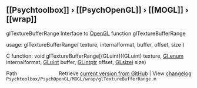## [[Psychtoolbox]] &#8250; [[PsychOpenGL]] &#8250; [[MOGL]] &#8250; [[wrap]]

glTextureBufferRange  Interface to [OpenGL](OpenGL) function glTextureBufferRange  
  
usage:  glTextureBufferRange( texture, internalformat, buffer, offset, size )  
  
C function:  void glTextureBufferRange[(GLuint]((GLuint) texture, [GLenum](GLenum) internalformat, [GLuint](GLuint) buffer, [GLintptr](GLintptr) offset, [GLsizei](GLsizei) size)  




<div class="code_header" style="text-align:right;">
  <span style="float:left;">Path&nbsp;&nbsp;</span> <span class="counter">Retrieve <a href=
  "https://raw.github.com/Psychtoolbox-3/Psychtoolbox-3/beta/Psychtoolbox/PsychOpenGL/MOGL/wrap/glTextureBufferRange.m">current version from GitHub</a> | View <a href=
  "https://github.com/Psychtoolbox-3/Psychtoolbox-3/commits/beta/Psychtoolbox/PsychOpenGL/MOGL/wrap/glTextureBufferRange.m">changelog</a></span>
</div>
<div class="code">
  <code>Psychtoolbox/PsychOpenGL/MOGL/wrap/glTextureBufferRange.m</code>
</div>

